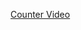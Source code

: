 <a href='https://drive.google.com/file/d/1Thauuge5K7aooAf1u6VvkFepMJWzhpcu/view?usp=sharing'>Counter Video</a>
